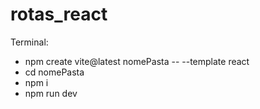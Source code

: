 # rotas_react
Terminal:
- npm create vite@latest nomePasta -- --template react
- cd nomePasta
- npm i
- npm run dev
